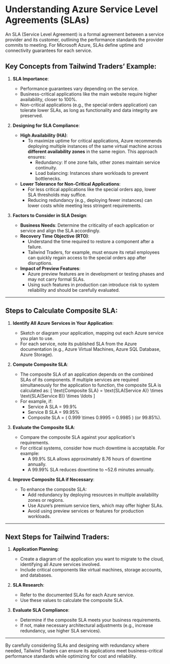 # Understanding Azure Service Level Agreements (SLAs)

An SLA (Service Level Agreement) is a formal agreement between a service provider and its customer, outlining the performance standards the provider commits to meeting. For Microsoft Azure, SLAs define uptime and connectivity guarantees for each service.

## **Key Concepts from Tailwind Traders’ Example**:

1. **SLA Importance**:
   - Performance guarantees vary depending on the service.
   - Business-critical applications like the main website require higher availability, closer to 100%.
   - Non-critical applications (e.g., the special orders application) can tolerate lower SLAs, as long as functionality and data integrity are preserved.

2. **Designing for SLA Compliance**:
   - **High Availability (HA)**:
     - To maximize uptime for critical applications, Azure recommends deploying multiple instances of the same virtual machine across **different availability zones** in the same region. This approach ensures:
       - Redundancy: If one zone fails, other zones maintain service continuity.
       - Load balancing: Instances share workloads to prevent bottlenecks.
   - **Lower Tolerance for Non-Critical Applications**:
     - For less critical applications like the special orders app, lower SLA thresholds may suffice.
     - Reducing redundancy (e.g., deploying fewer instances) can lower costs while meeting less stringent requirements.

3. **Factors to Consider in SLA Design**:
   - **Business Needs**: Determine the criticality of each application or service and align the SLA accordingly.
   - **Recovery Time Objective (RTO)**:
     - Understand the time required to restore a component after a failure.
     - Tailwind Traders, for example, must ensure its retail employees can quickly regain access to the special orders app after disruptions.
   - **Impact of Preview Features**:
     - Azure preview features are in development or testing phases and may not carry formal SLAs.
     - Using such features in production can introduce risk to system reliability and should be carefully evaluated.

---

## **Steps to Calculate Composite SLA**:

1. **Identify All Azure Services in Your Application**:
   - Sketch or diagram your application, mapping out each Azure service you plan to use.
   - For each service, note its published SLA from the Azure documentation (e.g., Azure Virtual Machines, Azure SQL Database, Azure Storage).

2. **Compute Composite SLA**:
   - The composite SLA of an application depends on the combined SLAs of its components. If multiple services are required simultaneously for the application to function, the composite SLA is calculated as:
     \[
     \text{Composite SLA} = \text{SLA(Service A)} \times \text{SLA(Service B)} \times \ldots
     \]
   - For example, if:
     - Service A SLA = 99.9%
     - Service B SLA = 99.95%
     - Composite SLA = \( 0.999 \times 0.9995 = 0.9985 \) (or 99.85%).

3. **Evaluate the Composite SLA**:
   - Compare the composite SLA against your application's requirements.
   - For critical systems, consider how much downtime is acceptable. For example:
     - A 99.9% SLA allows approximately 8.76 hours of downtime annually.
     - A 99.99% SLA reduces downtime to ~52.6 minutes annually.

4. **Improve Composite SLA if Necessary**:
   - To enhance the composite SLA:
     - Add redundancy by deploying resources in multiple availability zones or regions.
     - Use Azure’s premium service tiers, which may offer higher SLAs.
     - Avoid using preview services or features for production workloads.

---

## **Next Steps for Tailwind Traders**:

1. **Application Planning**:
   - Create a diagram of the application you want to migrate to the cloud, identifying all Azure services involved.
   - Include critical components like virtual machines, storage accounts, and databases.

2. **SLA Research**:
   - Refer to the documented SLAs for each Azure service.
   - Use these values to calculate the composite SLA.

3. **Evaluate SLA Compliance**:
   - Determine if the composite SLA meets your business requirements.
   - If not, make necessary architectural adjustments (e.g., increase redundancy, use higher SLA services).

---

By carefully considering SLAs and designing with redundancy where needed, Tailwind Traders can ensure its applications meet business-critical performance standards while optimizing for cost and reliability.
